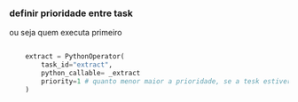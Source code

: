### definir prioridade entre task
ou seja quem executa primeiro

```python

    extract = PythonOperator(
        task_id="extract",
        python_callable= _extract
        priority=1 # quanto menor maior a prioridade, se a tesk estiver no mesmo nivel a que tem menor prioridade executa primeiro
    )
```

